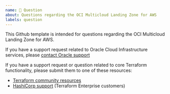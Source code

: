 ```yaml
---
name: 💬 Question
about: Questions regarding the OCI Multicloud Landing Zone for AWS
labels: question
---
```


This Github template is intended for questions regarding the OCI Multicloud Landing Zone for AWS.

If you have a support request related to Oracle Cloud Infrastructure services, please [contact Oracle support](https://docs.cloud.oracle.com/iaas/Content/GSG/Tasks/contactingsupport.htm)

If you have a support request or question related to core Terraform functionality, please submit them to one of these resources:
* [Terraform community resources](https://www.terraform.io/docs/extend/community/index.html)
* [HashiCorp support](https://support.hashicorp.com) (Terraform Enterprise customers)